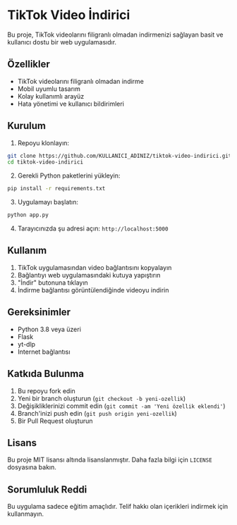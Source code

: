 # TikTok Video İndirici

Bu proje, TikTok videolarını filigranlı olmadan indirmenizi sağlayan basit ve kullanıcı dostu bir web uygulamasıdır.

## Özellikler

- TikTok videolarını filigranlı olmadan indirme
- Mobil uyumlu tasarım
- Kolay kullanımlı arayüz
- Hata yönetimi ve kullanıcı bildirimleri

## Kurulum

1. Repoyu klonlayın:
```bash
git clone https://github.com/KULLANICI_ADINIZ/tiktok-video-indirici.git
cd tiktok-video-indirici
```

2. Gerekli Python paketlerini yükleyin:
```bash
pip install -r requirements.txt
```

3. Uygulamayı başlatın:
```bash
python app.py
```

4. Tarayıcınızda şu adresi açın: `http://localhost:5000`

## Kullanım

1. TikTok uygulamasından video bağlantısını kopyalayın
2. Bağlantıyı web uygulamasındaki kutuya yapıştırın
3. "İndir" butonuna tıklayın
4. İndirme bağlantısı görüntülendiğinde videoyu indirin

## Gereksinimler

- Python 3.8 veya üzeri
- Flask
- yt-dlp
- Internet bağlantısı

## Katkıda Bulunma

1. Bu repoyu fork edin
2. Yeni bir branch oluşturun (`git checkout -b yeni-ozellik`)
3. Değişikliklerinizi commit edin (`git commit -am 'Yeni özellik eklendi'`)
4. Branch'inizi push edin (`git push origin yeni-ozellik`)
5. Bir Pull Request oluşturun

## Lisans

Bu proje MIT lisansı altında lisanslanmıştır. Daha fazla bilgi için `LICENSE` dosyasına bakın.

## Sorumluluk Reddi

Bu uygulama sadece eğitim amaçlıdır. Telif hakkı olan içerikleri indirmek için kullanmayın.

